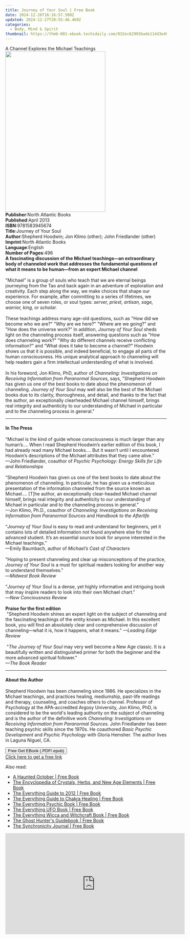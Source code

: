 ```yaml
---
title: Journey of Your Soul | Free Book
date: 2024-12-26T16:16:57.500Z
updated: 2024-12-27T20:55:46.469Z
categories:
  - Body, Mind & Spirit
thumbnail: https://thmb-001-ebook.techidaily.com/032ec62993bade114d3e405a9dd5c9cd27ebc2bef7b789b539536336708f5311.jpg
---
```

<main id="book-container">
  <div class="flex flex-col">
    <div class="book-brief flex-1 py-6 px-4 sm:p-6 md:py-10 md:px-8">
      <!-- brief-->
      <div class="book-brief-main">
        A Channel Explores the Michael Teachings
      </div>
    </div>
    <div
      class="book-meta-info flex-1 grid gap-4 col-start-1 col-end-3 row-start-1 sm:mb-6 sm:grid-cols-4 lg:gap-6 lg:col-start-2 lg:row-end-6 lg:row-span-6 lg:mb-0"
    >
      <div
        class="book-meta-info-left place-content-center mt-4 p-4 text-sm leading-6 col-start-2 col-span-2 dark:text-slate-400"
      >
        <img
          class="w-full h-500 object-cover rounded-lg sm:h-255 sm:col-span-2 lg:col-span-full"
          src="https://img-001-ebook.techidaily.com/a51133b40bdae09766772618a8e26efbdef276cb9f0c6c1933d26748517a4c2e.jpg"
          alt=""
          width="312"
          height="500"
        />
      </div>
      <div
        class="book-meta-info-right mt-2 col-start-1 row-start-2 col-span-3 self-center"
      >
        <!-- meta data  -->
        <div class="flex flex-col px-4 md:px-8">
          <div class="flex-1">
            <strong>Publisher</strong>:<span class="px-2"
              >North Atlantic Books</span
            >
          </div>
          <div class="flex-1">
            <strong>Published</strong>:<span class="px-2">April 2013</span>
          </div>
          <div class="flex-1">
            <strong>ISBN</strong>:<span class="px-2">9781583945674</span>
          </div>
          <div class="flex-1">
            <strong>Title</strong>:<span class="px-2"
              >Journey of Your Soul</span
            >
          </div>
          <div class="flex-1">
            <strong>Author</strong>:<span class="px-2"
              >Shepherd Hoodwin; Jon Klimo (other); John Friedlander
              (other)</span
            >
          </div>
          <div class="flex-1">
            <strong>Imprint</strong>:<span class="px-2"
              >North Atlantic Books</span
            >
          </div>
          <div class="flex-1">
            <strong>Language</strong>:<span class="px-2">English</span>
          </div>
          <div class="flex-1">
            <strong>Number of Pages</strong>:<span class="px-2">496</span>
          </div>
        </div>
      </div>
    </div>
    <div class="book-description flex-1 py-6 px-4 sm:p-6 md:py-10 md:px-8">
      <div class="book-description-main">
        <div accordion-content="" id="description">
          <b
            >A fascinating discussion of the Michael teachings—an extraordinary
            body of channeled work that addresses the fundamental questions of
            what it means to be human—from an expert Michael channel </b
          ><br /><br />
          "Michael" is a group of souls who teach that we are eternal beings
          journeying from the Tao and back again in an adventure of exploration
          and creativity. Each step along the way, we make choices that shape
          our experience. For example, after committing to a series of
          lifetimes, we choose one of seven roles, or soul types:
          <i>server, priest, artisan, sage, warrior, king,</i> or <i>scholar.</i
          ><br /><br />
          These teachings address many age-old questions, such as "How did we
          become who we are?" "Why are we here?" "Where are we going?" and "How
          does the universe work?" In addition,
          <i>Journey of Your Soul</i> sheds light on the channeling process
          itself, answering questions such as "How does channeling work?" "Why
          do different channels receive conflicting information?" and "What does
          it take to become a channel?" Hoodwin shows us that it is possible,
          and indeed beneficial, to engage all parts of the human consciousness.
          His unique analytical approach to channeling will help readers gain a
          firm intellectual understanding of what is involved.<br /><br />
          In his foreword, Jon Klimo, PhD, author of
          <i
            >Channeling: Investigations on Receiving Information from Paranormal
            Sources</i
          >, says, "Shepherd Hoodwin has given us one of the best books to date
          about the phenomenon of channeling. <i>Journey of Your Soul</i> may
          well also be the best of the Michael books due to its clarity,
          thoroughness, and detail, and thanks to the fact that the author, an
          exceptionally clearheaded Michael channel himself, brings real
          integrity and authenticity to our understanding of Michael in
          particular and to the channeling process in general."
        </div>
        <div class="accordion-fader"></div>
      </div>
    </div>
    <div class="book-excerpts flex-1 py-6 px-4 sm:p-6 md:py-10 md:px-8">
      <!-- excerpts-->
      <div class="book-excerpts-main">
        <hr />
        <h4 class="placeholder placeholder-heading">
          <span>In The Press</span>
        </h4>
        <p>
          “Michael is the kind of guide whose consciousness is much larger than
          any human’s.… When I read Shepherd Hoodwin’s earlier edition of this
          book, I had already read many Michael books.… But it wasn’t until I
          encountered Hoodwin’s descriptions of the Michael attributes that they
          came alive.”<br />—John Friedlander, coauthor of
          <i>Psychic Psychology: Energy Skills for Life and Relationships</i
          ><br /><br />
          “Shepherd Hoodwin has given us one of the best books to date about the
          phenomenon of channeling. In particular, he has given us a meticulous
          presentation of the information channeled from the source known as
          Michael.… [T]he author, an exceptionally clear-headed Michael channel
          himself, brings real integrity and authenticity to our understanding
          of Michael in particular and to the channeling process in general.”<br />—Jon
          Klimo, Ph.D., coauthor of
          <i
            >Channeling: Investigations on Receiving Information from Paranormal
            Sources </i
          >and <i>Handbook to the Afterlife</i><br /><br />
          “<i>Journey of Your Soul</i> is easy to read and understand for
          beginners, yet it contains lots of detailed information not found
          anywhere else for the advanced student. It’s an essential source book
          for anyone interested in the Michael teachings.”<br />—Emily Baumbach,
          author of <i>Michael’s Cast of Characters</i><br /><br />"Hoping to
          present channeling and clear up misconceptions of the practice,
          <i>Journey of Your Soul</i> is a must for spiritual readers looking
          for another way to understand themselves."<br />
          —<i>Midwest Book Review<br /></i><br />"<i>Journey of Your Soul</i
          >&nbsp;is a dense, yet highly informative and intriguing book that may
          inspire readers to look into their own Michael chart."<br />—<i
            >New Conciousness Review</i
          ><br /><b><br />Praise for the first edition</b><br />&nbsp;"Shepherd
          Hoodwin shines an expert light on the subject of channeling and the
          fascinating teachings of the entity known as Michael. In this
          excellent book, you will find an absolutely clear and comprehensive
          discussion of channeling—what it is, how it happens, what it means."
          <i>—Leading Edge Review</i><br /><br />&nbsp;"<i
            >The Journey of Your Soul</i
          >
          may very well become a New Age classic. It is a beautifully written
          and distinguished primer for both the beginner and the more advanced
          spiritual follower."<br /><i>—The Book Reader</i>
        </p>
      </div>
    </div>
    <div class="book-about-author flex-1 py-6 px-4 sm:p-6 md:py-10 md:px-8">
      <!-- about author-->
      <div class="book-main-author-main">
        <hr />
        <h4 class="placeholder placeholder-heading">
          <span>About the Author</span>
        </h4>
        <p>
          Shepherd Hoodwin&nbsp;has been channeling since 1986. He specializes
          in the Michael teachings, and practices healing, mediumship, past-life
          readings and therapy, counseling, and coaches others to channel.
          Professor of Psychology at the APA-accredited Argosy University, Jon
          Klimo, PhD, is considered to be the world's leading authority on the
          subject of channeling and is the author of the definitive work
          <i
            >Channeling: Investigations on Receiving Information from Paranormal
            Sources.</i
          >&nbsp;John Friedlander&nbsp;has been teaching psychic skills since
          the 1970s. He coauthored <i>Basic Psychic Development</i> and
          <i>Psychic Psychology</i> with Gloria Hemsher. The author lives in
          Laguna Niguel, CA.
        </p>
      </div>
    </div>
    <div class="book-free-get flex-1 py-6 px-4 sm:p-6 md:py-10 md:px-8">
      <button
        id="btn-free-get"
        class="bg-blue-500 hover:bg-blue-700 text-white font-bold py-2 px-4 rounded"
      >
        Free Get EBook (.PDF/.epub)
      </button>
      <div id="countdown-display" class="px-2 text-lg mt-2"></div>
      <a
        id="free-link"
        class="hidden bg-blue-500 hover:bg-blue-700 text-white font-bold py-2 px-4 rounded"
        href="https://www.ebooks.com/en-us/book/906160/journey-of-your-soul/shepherd-hoodwin/"
        target="_blank"
        >Click here to get a free link</a
      >
    </div>
    <script>
      let countdownTime = 0;
      let countdownInterval = null;
      document
        .getElementById('btn-free-get')
        .addEventListener('click', startCountdown);
      function startCountdown() {
        countdownTime = new Date().getTime() + 60000 * 3;
        countdownInterval = setInterval(updateCountdown, 1000);
        document.getElementById('btn-free-get').disabled = true;
        document
          .getElementById('btn-free-get')
          .classList.add('bg-gray-500', 'cursor-not-allowed');
      }
      function updateCountdown() {
        let currentTime = new Date().getTime();
        let timeLeft = countdownTime - currentTime;
        let secondsLeft = Math.floor(timeLeft / 1000);
        document.getElementById('countdown-display').innerHTML =
          `Remaining time: ${secondsLeft} seconds.`;
        if (secondsLeft <= 0) {
          clearInterval(countdownInterval);
          document.getElementById('btn-free-get').classList.add('hidden');
          document.getElementById('free-link').classList.remove('hidden');
          document.getElementById('countdown-display').innerHTML = '';
        }
      }
    </script>
  </div>
</main>

<ins class="adsbygoogle"
      style="display:block"
      data-ad-client="ca-pub-7571918770474297"
      data-ad-slot="8358498916"
      data-ad-format="auto"
      data-full-width-responsive="true"></ins>
    

<span class="atpl-alsoreadstyle">Also read:</span>
<div><ul>
<li><a href="https://novels-ebooks.techidaily.com/95683675-9781440534379-a-haunted-october/"><u>A Haunted October | Free Book</u></a></li>
<li><a href="https://novels-ebooks.techidaily.com/95683413-9781440591105-the-encyclopedia-of-crystals-herbs-and-new-age-elements/"><u>The Encyclopedia of Crystals, Herbs, and New Age Elements | Free Book</u></a></li>
<li><a href="https://novels-ebooks.techidaily.com/95683488-9781440501630-the-everything-guide-to-2012/"><u>The Everything Guide to 2012 | Free Book</u></a></li>
<li><a href="https://novels-ebooks.techidaily.com/95683787-9781440526497-the-everything-guide-to-chakra-healing/"><u>The Everything Guide to Chakra Healing | Free Book</u></a></li>
<li><a href="https://novels-ebooks.techidaily.com/95683539-9781605505299-the-everything-psychic-book/"><u>The Everything Psychic Book | Free Book</u></a></li>
<li><a href="https://novels-ebooks.techidaily.com/95683789-9781440526473-the-everything-ufo-book/"><u>The Everything UFO Book | Free Book</u></a></li>
<li><a href="https://novels-ebooks.techidaily.com/95683717-9781440524196-the-everything-wicca-and-witchcraft-book/"><u>The Everything Wicca and Witchcraft Book | Free Book</u></a></li>
<li><a href="https://novels-ebooks.techidaily.com/95683673-9781440534362-the-ghost-hunters-guidebook/"><u>The Ghost Hunter's Guidebook | Free Book</u></a></li>
<li><a href="https://novels-ebooks.techidaily.com/95683679-9781440526749-the-synchronicity-journal/"><u>The Synchronicity Journal | Free Book</u></a></li>
</ul></div>

<!-- affiliate ads begin -->
<iframe width="560" height="315" src="https://www.youtube.com/embed/gMS5pm0SQlQ?si=gasOo6p2agrVlIb7" title="YouTube video player" frameborder="0" allow="accelerometer; autoplay; clipboard-write; encrypted-media; gyroscope; picture-in-picture; web-share" referrerpolicy="strict-origin-when-cross-origin" allowfullscreen></iframe>
<!-- affiliate ads end -->

